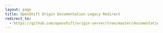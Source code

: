 ```yaml
---
layout: page
title: OpenShift Origin Documentation Legacy Redirect
redirect_to:
  - https://github.com/openshift/origin-server/tree/master/documentation/oo_deployment_guide_vm.adoc
---
```

